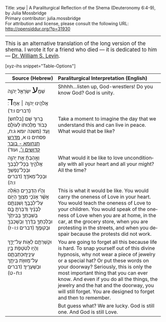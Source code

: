 <html>
<head></head>
<body>
Title: שְׁמַע | A Paraliturgical Reflection of the Shema (Deuteronomy 6:4-9), by Julia Mossbridge<br />
Primary contributor: julia.mossbridge<br />
For attribution and license, please consult the following URL: <a href="http://opensiddur.org/?p=31930">http://opensiddur.org/?p=31930</a>
<p />
<hr />

<div class="english" lang="en" style="font-size: 1.2em;">
This is an alternative translation of the long version of the shema. I wrote it for a friend who died — it is dedicated to him — <a href="https://www.legacy.com/obituaries/name/william-levin-obituary?pid=782316">Dr. William S. Levin</a>. 
</div>

[xyz-ihs snippet="Table-Options"]<table style="margin-left: auto; margin-right: auto;" class="draggable">
<thead><tr><th id="x" style="text-align: right;">Source (Hebrew)</th><th style="text-align: left;">Paraliturgical Interpretation (English)</th></tr></thead>
<tbody>
<tr><td style="vertical-align:top;">
<div class="liturgy" lang="he">
שְׁמַ֖<span style="font-size: xx-large;">ע</span> יִשְׂרָאֵ֑ל 
יְהוָ֥ה אֱלֹהֵ֖ינוּ 
יְהוָ֥ה ׀ אֶחָֽ<span style="font-size: xx-large;">ד</span>׃ <span class="citation">(דברים ו:ד)</span> 
</span></div></td>
 
<td style="vertical-align:top;">
<div class="english" lang="en">
Shhhh…listen up, God-wrestlers!
Do you know God?
God is unity.
</div></td></tr>


<tr><td style="vertical-align:top;">
<div class="liturgy" lang="he">
<span class="instruction">[בלחש]</span> בָּרוּךְ שֵׁם כְּבוֹד מַלְכוּתוֹ לְעוֹלָם וָעֶד׃ <span class="citation">(משנה יומא ג:ח, פסחים נו א, <a href="https://www.sefaria.org/Midrash_Tanchuma_Buber%2C_Kedoshim.6?vhe=Midrash_Tanhuma_haKadum_veHaYashan,_S._Buber,_1885&lang=bi">מדרש תנחומא - בובר קדושים ו׳</a>, ועוד)</span> 
</span></div></td>
 
<td style="vertical-align:top;">
<div class="english" lang="en">
Take a moment to imagine the day that we understand this and can live in peace. 
What would that be like?
</div></td></tr>


<tr><td style="vertical-align:top;">
<div class="liturgy" lang="he">
וְאָ֣הַבְתָּ֔ אֵ֖ת יְהוָ֣ה אֱלֹהֶ֑יךָ בְּכָל־לְבָבְךָ֥ וּבְכָל־נַפְשְׁךָ֖ וּבְכָל־מְאֹדֶֽךָ׃ <span class="citation">(דברים ו:ה)</span> 
</span></div></td>
 
<td style="vertical-align:top;">
<div class="english" lang="en">
What would it be like to love unconditionally 
with all your heart and all your might? 
All the time?
</div></td></tr>


<tr><td style="vertical-align:top;">
<div class="liturgy" lang="he">
וְהָי֞וּ הַדְּבָרִ֣ים הָאֵ֗לֶּה 
אֲשֶׁ֨ר אָנֹכִ֧י מְצַוְּךָ֛ הַיּ֖וֹם עַל־לְבָבֶֽךָ׃
וְשִׁנַּנְתָּ֣ם לְבָנֶ֔יךָ 
וְדִבַּרְתָּ֖ בָּ֑ם בְּשִׁבְתְּךָ֤ בְּבֵיתֶ֙ךָ֙ וּבְלֶכְתְּךָ֣ בַדֶּ֔רֶךְ וּֽבְשָׁכְבְּךָ֖ וּבְקוּמֶֽךָ׃ <span class="citation">(דברים ו:ו-ז)</span> 
</span></div></td>
 
<td style="vertical-align:top;">
<div class="english" lang="en">
This is what it would be like.
You would carry the oneness of Love in your heart.
You would teach the oneness of Love to your children.
You would speak of the oneness of Love when you are at home,
 in the car, at the grocery store, 
when you are protesting in the streets, 
and when you despair because the protests did not work.
</div></td></tr>


<tr><td style="vertical-align:top;">
<div class="liturgy" lang="he">
וּקְשַׁרְתָּ֥ם לְא֖וֹת עַל־יָדֶ֑ךָ וְהָי֥וּ לְטֹטָפֹ֖ת בֵּ֥ין עֵינֶֽיךָ׃וּכְתַבְתָּ֛ם עַל־מְזוּזֹ֥ת בֵּיתֶ֖ךָ וּבִשְׁעָרֶֽיךָ׃ <span class="citation">(דברים ו:ח-ט)</span> 
</span></div></td>
 
<td style="vertical-align:top;">
<div class="english" lang="en">
You are going to forget all this because life is hard. 
To snap yourself out of this divine hypnosis, 
why not wear a piece of jewelry or a special hat? 
Or put these words on your doorway? 
Seriously, this is only the most important thing that you can ever know. 
And even if you do all the things, 
the jewelry and the hat and the doorway, 
you will still forget. 
You are designed to forget and then to remember.
</div></td></tr>


<tr><td style="vertical-align:top;">
<div class="liturgy" lang="he">

</span></div></td>
 
<td style="vertical-align:top;">
<div class="english" lang="en">
But guess what? We are lucky. 
God is still one. And God is still Love.
</div></td></tr>
</tbody></table>
</body>
</html>